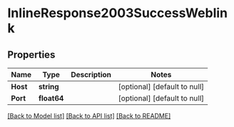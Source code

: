 # InlineResponse2003SuccessWeblink

## Properties
Name | Type | Description | Notes
------------ | ------------- | ------------- | -------------
**Host** | **string** |  | [optional] [default to null]
**Port** | **float64** |  | [optional] [default to null]

[[Back to Model list]](../README.md#documentation-for-models) [[Back to API list]](../README.md#documentation-for-api-endpoints) [[Back to README]](../README.md)

